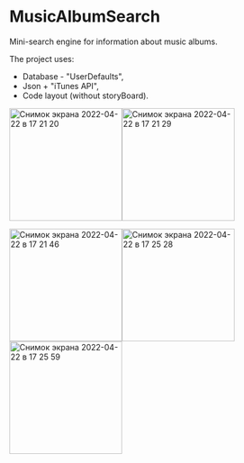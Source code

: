 # MusicAlbumSearch
Mini-search engine for information about music albums.

The project uses:
+ Database - "UserDefaults",
+ Json + "iTunes API",
+ Code layout (without storyBoard).

<img width="200" alt="Снимок экрана 2022-04-22 в 17 21 20" src="https://user-images.githubusercontent.com/95176430/167133085-3b4f066a-1422-41fe-8e34-ca563d8acf01.png"><img width="200" alt="Снимок экрана 2022-04-22 в 17 21 29" src="https://user-images.githubusercontent.com/95176430/167133123-472bc0e5-2e4c-4b91-aa55-e607d2f3ce1c.png">

<img width="200" alt="Снимок экрана 2022-04-22 в 17 21 46" src="https://user-images.githubusercontent.com/95176430/167133183-60a4961a-027f-4120-b58a-d229d4edde6c.png"><img width="200" alt="Снимок экрана 2022-04-22 в 17 25 28" src="https://user-images.githubusercontent.com/95176430/167133199-b20ca5e6-f8a0-493b-a71d-6bc830fde59c.png"><img width="200" alt="Снимок экрана 2022-04-22 в 17 25 59" src="https://user-images.githubusercontent.com/95176430/167133206-f7a9d94e-4fca-425d-9490-f26f6967b775.png">
